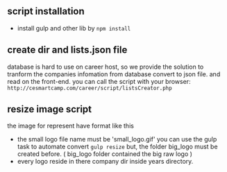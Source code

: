 ## script installation ##
+ install gulp and other lib by
  ` npm install `
## create dir and lists.json file
  database is hard to use on career host, so we provide the solution to 
tranform the companies infomation from database convert to json file. and read on the front-end.
you can call the script with your browser:
`http://cesmartcamp.com/career/script/listsCreator.php`
## resize image script ##
the image for represent have format like this
 + the small logo file name must be 'small_logo.gif'
   you can use the gulp task to automate convert
   ` gulp resize ` but, the folder big_logo must be created before. ( big_logo folder contained the big raw logo )
 + every logo reside in there company dir inside years directory.

